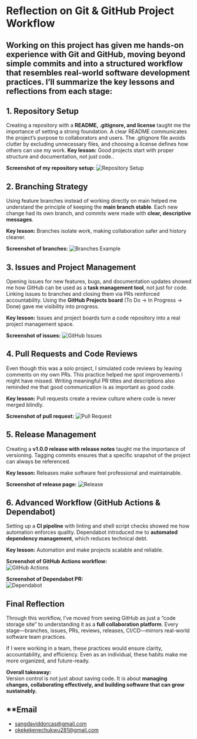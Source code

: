 # **Reflection on Git & GitHub Project Workflow**

## **Working on this project has given me hands-on experience with Git and GitHub, moving beyond simple commits and into a structured workflow that resembles real-world software development practices. I’ll summarize the key lessons and reflections from each stage:**

## **1\. Repository Setup**

Creating a repository with a **README, .gitignore, and license** taught me the importance of setting a strong foundation. A clear README communicates the project’s purpose to collaborators and users. The .gitignore file avoids clutter by excluding unnecessary files, and choosing a license defines how others can use my work.                                                                          **Key lesson:** Good projects start with proper structure and documentation, not just code.. 

**Screenshot of my repository setup:**
![Repository Setup](images/repo-setup.png)


## **2\. Branching Strategy**

Using feature branches instead of working directly on main helped me understand the principle of keeping the **main branch stable**. Each new change had its own branch, and commits were made with **clear, descriptive messages**.

**Key lesson:** Branches isolate work, making collaboration safer and history cleaner.

**Screenshot of branches:**
![Branches Example](images/branches.png)

## 

## 

## **3\. Issues and Project Management**

Opening issues for new features, bugs, and documentation updates showed me how GitHub can be used as a **task management tool**, not just for code. Linking issues to branches and closing them via PRs reinforced accountability. Using the **GitHub Projects board** (To Do → In Progress → Done) gave me visibility into progress.

**Key lesson:** Issues and project boards turn a code repository into a real project management space.


**Screenshot of issues:**
![GitHub Issues](images/issues.png)

## 

## 

## **4\. Pull Requests and Code Reviews**

Even though this was a solo project, I simulated code reviews by leaving comments on my own PRs. This practice helped me spot improvements I might have missed. Writing meaningful PR titles and descriptions also reminded me that good communication is as important as good code.

**Key lesson:** Pull requests create a review culture where code is never merged blindly.


**Screenshot of pull request:**
![Pull Request](images/pr.png)

## 

## 

## **5\. Release Management**

Creating a **v1.0.0 release with release notes** taught me the importance of versioning. Tagging commits ensures that a specific snapshot of the project can always be referenced.

**Key lesson:** Releases make software feel professional and maintainable.


**Screenshot of release page:**
![Release](images/release.png)

## 

## 

## **6\. Advanced Workflow (GitHub Actions & Dependabot)**

Setting up a **CI pipeline** with linting and shell script checks showed me how automation enforces quality. Dependabot introduced me to **automated dependency management**, which reduces technical debt.

**Key lesson:** Automation and  make projects scalable and reliable.

**Screenshot of GitHub Actions workflow:**  
![GitHub Actions](images/action.png)


**Screenshot of Dependabot PR:**  
![Dependabot](images/dependabot.png)

## 

## 

## **Final Reflection**

Through this workflow, I’ve moved from seeing GitHub as just a “code storage site” to understanding it as a **full collaboration platform**. Every stage—branches, issues, PRs, reviews, releases, CI/CD—mirrors real-world software team practices.

If I were working in a team, these practices would ensure clarity, accountability, and efficiency. Even as an individual, these habits make me more organized, and future-ready.

**Overall takeaway:**  
 Version control is not just about saving code. It is about **managing changes, collaborating effectively, and building software that can grow sustainably.**

## **Email 

- sangdaviddorcas@gmail.com
- okekekenechukwu281@gmail.com
